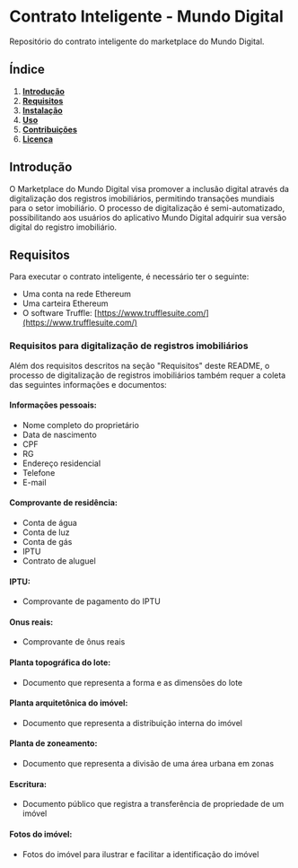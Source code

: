# Contrato Inteligente - Mundo Digital

Repositório do contrato inteligente do marketplace do Mundo Digital.

## Índice

1. [**Introdução**](#introdução)
2. [**Requisitos**](#requisitos)
3. [**Instalação**](#instalação)
4. [**Uso**](#uso)
5. [**Contribuições**](#contribuições)
6. [**Licença**](#licença)

## Introdução

O Marketplace do Mundo Digital visa promover a inclusão digital através da digitalização dos registros imobiliários, permitindo transações mundiais para o setor imobiliário. O processo de digitalização é semi-automatizado, possibilitando aos usuários do aplicativo Mundo Digital adquirir sua versão digital do registro imobiliário.

## Requisitos

Para executar o contrato inteligente, é necessário ter o seguinte:

- Uma conta na rede Ethereum
- Uma carteira Ethereum
- O software Truffle: [https://www.trufflesuite.com/](https://www.trufflesuite.com/)

### Requisitos para digitalização de registros imobiliários

Além dos requisitos descritos na seção "Requisitos" deste README, o processo de digitalização de registros imobiliários também requer a coleta das seguintes informações e documentos:

#### Informações pessoais:

- Nome completo do proprietário
- Data de nascimento
- CPF
- RG
- Endereço residencial
- Telefone
- E-mail

#### Comprovante de residência:

- Conta de água
- Conta de luz
- Conta de gás
- IPTU
- Contrato de aluguel

#### IPTU:

- Comprovante de pagamento do IPTU

#### Onus reais:

- Comprovante de ônus reais

#### Planta topográfica do lote:

- Documento que representa a forma e as dimensões do lote

#### Planta arquitetônica do imóvel:

- Documento que representa a distribuição interna do imóvel

#### Planta de zoneamento:

- Documento que representa a divisão de uma área urbana em zonas

#### Escritura:

- Documento público que registra a transferência de propriedade de um imóvel

#### Fotos do imóvel:

- Fotos do imóvel para ilustrar e facilitar a identificação do imóvel
